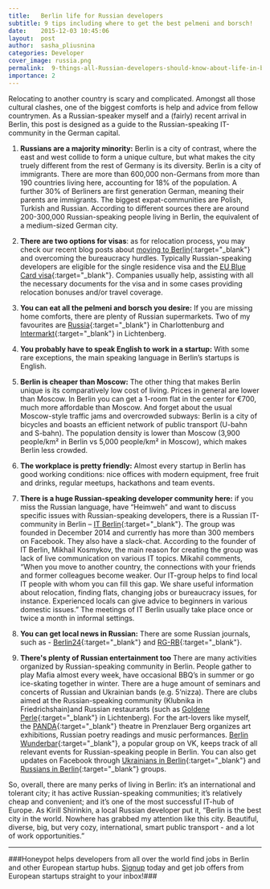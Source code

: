 ```yaml
---
title:   Berlin life for Russian developers
subtitle: 9 tips including where to get the best pelmeni and borsch!
date:    2015-12-03 10:45:06
layout:  post
author:  sasha_pliusnina
categories: Developer
cover_image: russia.png
permalink:  9-things-all-Russian-developers-should-know-about-life-in-berlin
importance: 2
---
```



Relocating to another country is scary and complicated.  Amongst all those cultural clashes, one of the biggest comforts is help and advice from fellow countrymen. As a Russian-speaker myself and a (fairly) recent arrival in Berlin, this post is designed as a guide to the Russian-speaking IT-community in the German capital.

1. **Russians are a majority minority:** Berlin is a city of contrast, where the east and west collide to form a unique culture, but what makes the city truely different from the rest of Germany is its diversity.  Berlin is a city of immigrants. There are more than 600,000 non-Germans from more than 190 countries living here, accounting for 18% of the population. A further 30% of Berliners are first generation German, meaning their parents are immigrants. The biggest expat-communities are Polish, Turkish and Russian. According to different sources there are around 200-300,000 Russian-speaking people living in Berlin, the equivalent of a medium-sized German city.

2. **There are two options for visas**: as for relocation process, you may check our recent blog posts about [moving to Berlin][12]{:target="_blank"} and overcoming the bureaucracy hurdles. Typically Russian-speaking developers are eligible for the single residence visa and the [EU Blue Card visa][13]{:target="_blank"}. Companies usually help, assisting with all the necessary documents for the visa and in some cases providing relocation bonuses and/or travel coverage.

3. **You can eat all the pelmeni and borsch you desire:** If you are missing home comforts, there are plenty of Russian supermarkets. Two of my favourites are [Russia][1]{:target="_blank"} in Charlottenburg and [Intermarkt][2]{:target="_blank"} in Lichtenberg.

4. **You probably have to speak English to work in a startup:** With some rare exceptions, the main speaking language in Berlin’s startups is English.

5. **Berlin is cheaper than Moscow:** The other thing that makes Berlin unique is its comparatively low cost of living. Prices in general are lower than Moscow. In Berlin you can get a 1-room flat in the center for €700, much more affordable than Moscow. And forget about the usual Moscow-style traffic jams and overcrowded subways: Berlin is a city of bicycles and boasts an efficient network of public transport (U-bahn and S-bahn). The population density is lower than Moscow (3,900 people/km² in Berlin vs 5,000 people/km²  in Moscow), which makes Berlin less crowded.

6. **The workplace is pretty friendly:** Almost every startup in Berlin has good working conditions: nice offices with modern equipment, free fruit and drinks, regular meetups, hackathons and team events.

7. **There is a huge Russian-speaking developer community here:** if you miss the Russian language, have “Heimweh” and want to discuss specific issues with Russian-speaking developers, there is a Russian IT-community in Berlin – [IT Berlin][3]{:target="_blank"}. The group was founded in December 2014 and currently has more than 300 members on Facebook. They also  have a slack-chat. According to the founder of IT Berlin, Mikhail Kosmykov, the main reason for creating the group was lack of live communication on various IT topics. Mikahil comments, “When you move to another country, the connections with your friends and former colleagues become weaker. Our IT-group helps to find local IT people with whom you can fill this gap. We share 	useful information about relocation, finding flats, changing jobs or bureaucracy issues, for instance. Experienced locals can give advice to 	beginners in various domestic issues.” The meetings of IT Berlin usually take place once or twice a month in informal settings.


8. **You can get local news in Russian:** There are some Russian journals, such as - [Berlin24][4]{:target="_blank"} and [RG-RB][5]{:target="_blank"}.

9. **There's plenty of Russian entertainment too** There are many activities organized by Russian-speaking community in Berlin. People gather to play Mafia almost every week, have occasional BBQ’s in summer or go ice-skating together in winter. There are a huge amount of seminars and concerts of Russian and Ukrainian bands (e.g. 5’nizza). There are clubs aimed at the Russian-speaking community (Klubnika in Friedrichshain)and Russian restaurants (such as [Goldene Perle][6]{:target="_blank"} in Lichtenberg). For the art-lovers like myself,  the [PANDA][7]{:target="_blank"} theatre in Prenzlauer Berg organizes art exhibitions, Russian poetry readings and music performances.   [Berlin Wunderbar][8]{:target="_blank"},  a popular group on VK, keeps track of all relevant events for Russian-speaking people in Berlin. You can also get updates on Facebook through [Ukrainians in Berlin][9]{:target="_blank"} and [Russians in Berlin][10]{:target="_blank"} groups.

So, overall, there are many perks of living in Berlin: it’s an international and tolerant city; it has active Russian-speaking communities; it’s relatively cheap and convenient; and it’s one of the most successful IT-hub of Europe. As Kirill Shirinkin, a local Russian developer put it, “Berlin is  the best city in the world. Nowhere has grabbed my attention like this city. Beautiful, diverse, big, but very cozy, international, smart public transport - and a lot of work opportunities.”

* * *

###Honeypot helps developers from all over the world find jobs in Berlin and other European startup hubs. [Signup][11] today and get job offers from European startups straight to your inbox!###

[1]: http://www.russia-laden.de/ "Russia-Laden"
[2]: http://www.stolitschniy-berlin.de/
[3]: https://www.facebook.com/groups/itberlin/ "IT-Berlin Facebook Group"
[4]: http://berlin24.ru/ "Berlin 24"
[5]: http://www.rg-rb.de/ "RG-RB"
[6]: https://www.facebook.com/goldeneperleberlin "Golden Perle"
[7]: http://panda-theater.de/home/ "Panda Theater"
[8]: http://vk.com/berlinwunderbar "Berlin Wunderbar"
[9]: https://www.facebook.com/groups/ukrainiansinberlin/ "Ukrainians in Berlin"
[10]: https://www.facebook.com/groups/590905587627980/ "Russians in Berlin"
[11]: https://www.honeypot.io/users/sign_up?utm_source=blog
[12]: http://blog.honeypot.io/moving-to-berlin-infographic/ "Moving to Berlin Infographic"
[13]: http://blog.honeypot.io/EU-Bluecard-for-software-developers/ "Blue Card Infographic"
